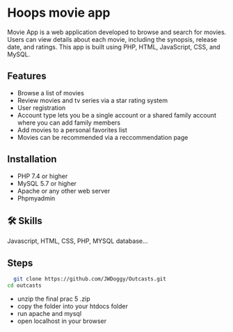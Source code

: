 
# Hoops movie app

Movie App is a web application developed to browse and search for movies. Users can view details about each movie, including the synopsis, release date, and ratings. This app is built using PHP, HTML, JavaScript, CSS, and MySQL.


## Features

- Browse a list of movies 
- Review movies and tv series via a star rating system
- User registration 
- Account type lets you be a single account or a shared family account where you can add family members
- Add movies to a personal favorites list
- Movies can be recommended via a reccommendation page


## Installation

- PHP 7.4 or higher
- MySQL 5.7 or higher
- Apache or any other web server
- Phpmyadmin


## 🛠 Skills
Javascript, HTML, CSS, PHP, MYSQL database...


## Steps


```bash
  git clone https://github.com/JWDoggy/Outcasts.git
cd outcasts
```
- unzip the final prac 5 .zip
- copy the folder into your htdocs folder
- run apache and mysql
- open localhost in your browser
